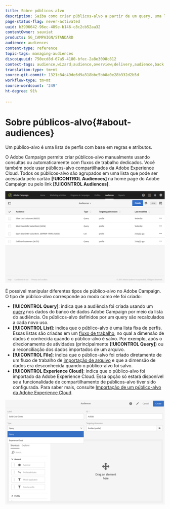 ```yaml
---
title: Sobre públicos-alvo
description: Saiba como criar públicos-alvo a partir de um query, uma lista ou um arquivo e como importá-los da Adobe Experience Cloud.
page-status-flag: never-activated
uuid: b3996642-96ec-489e-b146-c8c2cb52aa32
contentOwner: sauviat
products: SG_CAMPAIGN/STANDARD
audience: audiences
content-type: reference
topic-tags: managing-audiences
discoiquuid: 750ecd8d-67a5-4180-bfec-2a8e3098c812
context-tags: audience,wizard;audience,overview;delivery,audience,back
translation-type: tm+mt
source-git-commit: 1321c84c49de6d9a318bbc5bb8a0e28b332d2b5d
workflow-type: tm+mt
source-wordcount: '249'
ht-degree: 91%

---
```



# Sobre públicos-alvo{#about-audiences}

Um público-alvo é uma lista de perfis com base em regras e atributos.

O Adobe Campaign permite criar públicos-alvo manualmente usando consultas ou automaticamente com fluxos de trabalho dedicados. Você também pode usar públicos-alvo compartilhados da Adobe Experience Cloud. Todos os públicos-alvo são agrupados em uma lista que pode ser acessada pelo cartão **[!UICONTROL Audiences]** na home page do Adobe Campaign ou pelo link **[!UICONTROL Audiences]**.

![](assets/audience_1.png)

É possível manipular diferentes tipos de público-alvo no Adobe Campaign. O tipo de público-alvo corresponde ao modo como ele foi criado:

* **[!UICONTROL Query]**: indica que a audiência foi criada usando um [query](../../automating/using/editing-queries.md#about-query-editor) nos dados do banco de dados Adobe Campaign por meio da lista do audiência. Os públicos-alvo definidos por um query são recalculados a cada novo uso.
* **[!UICONTROL List]**: indica que o público-alvo é uma lista fixa de perfis. Essas listas são criadas em um [fluxo de trabalho](../../automating/using/get-started-workflows.md), no qual a dimensão de dados é conhecida quando o público-alvo é salvo. Por exemplo, após o direcionamento de atividades (principalmente **[!UICONTROL Query]**) ou a reconciliação dos dados importados de um arquivo.
* **[!UICONTROL File]**: indica que o público-alvo foi criado diretamente de um fluxo de trabalho de [importação de arquivo](../../automating/using/load-file.md) e que a dimensão de dados era desconhecida quando o público-alvo foi salvo.
* **[!UICONTROL Experience Cloud]**: indica que o público-alvo foi importado da Adobe Experience Cloud. Essa opção só estará disponível se a funcionalidade de compartilhamento de públicos-alvo tiver sido configurada. Para saber mais, consulte [Importação de um público-alvo da Adobe Experience Cloud](../../integrating/using/sharing-audiences-with-audience-manager-or-people-core-service.md#importing-an-audience).

![](assets/audience_type_selection.png)
